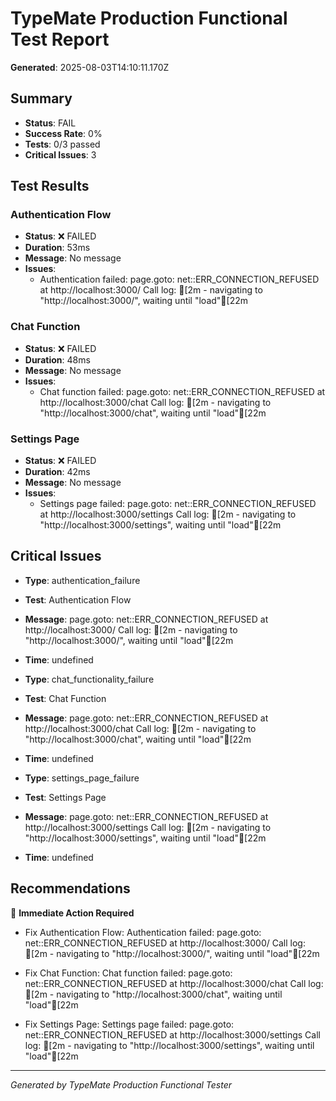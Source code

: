 # TypeMate Production Functional Test Report
**Generated**: 2025-08-03T14:10:11.170Z

## Summary
- **Status**: FAIL
- **Success Rate**: 0%
- **Tests**: 0/3 passed
- **Critical Issues**: 3

## Test Results


### Authentication Flow
- **Status**: ❌ FAILED
- **Duration**: 53ms
- **Message**: No message
- **Issues**: 
    - Authentication failed: page.goto: net::ERR_CONNECTION_REFUSED at http://localhost:3000/
Call log:
[2m  - navigating to "http://localhost:3000/", waiting until "load"[22m



### Chat Function
- **Status**: ❌ FAILED
- **Duration**: 48ms
- **Message**: No message
- **Issues**: 
    - Chat function failed: page.goto: net::ERR_CONNECTION_REFUSED at http://localhost:3000/chat
Call log:
[2m  - navigating to "http://localhost:3000/chat", waiting until "load"[22m



### Settings Page
- **Status**: ❌ FAILED
- **Duration**: 42ms
- **Message**: No message
- **Issues**: 
    - Settings page failed: page.goto: net::ERR_CONNECTION_REFUSED at http://localhost:3000/settings
Call log:
[2m  - navigating to "http://localhost:3000/settings", waiting until "load"[22m



## Critical Issues

- **Type**: authentication_failure
- **Test**: Authentication Flow
- **Message**: page.goto: net::ERR_CONNECTION_REFUSED at http://localhost:3000/
Call log:
[2m  - navigating to "http://localhost:3000/", waiting until "load"[22m

- **Time**: undefined


- **Type**: chat_functionality_failure
- **Test**: Chat Function
- **Message**: page.goto: net::ERR_CONNECTION_REFUSED at http://localhost:3000/chat
Call log:
[2m  - navigating to "http://localhost:3000/chat", waiting until "load"[22m

- **Time**: undefined


- **Type**: settings_page_failure
- **Test**: Settings Page
- **Message**: page.goto: net::ERR_CONNECTION_REFUSED at http://localhost:3000/settings
Call log:
[2m  - navigating to "http://localhost:3000/settings", waiting until "load"[22m

- **Time**: undefined


## Recommendations

🚨 **Immediate Action Required**

- Fix Authentication Flow: Authentication failed: page.goto: net::ERR_CONNECTION_REFUSED at http://localhost:3000/
Call log:
[2m  - navigating to "http://localhost:3000/", waiting until "load"[22m


- Fix Chat Function: Chat function failed: page.goto: net::ERR_CONNECTION_REFUSED at http://localhost:3000/chat
Call log:
[2m  - navigating to "http://localhost:3000/chat", waiting until "load"[22m


- Fix Settings Page: Settings page failed: page.goto: net::ERR_CONNECTION_REFUSED at http://localhost:3000/settings
Call log:
[2m  - navigating to "http://localhost:3000/settings", waiting until "load"[22m




---
*Generated by TypeMate Production Functional Tester*
